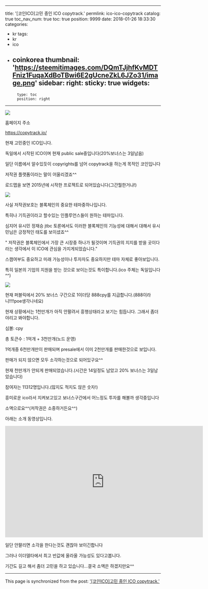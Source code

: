 
---
title: '[코인ICO]고민 중인 ICO copytrack.'
permlink: ico-ico-copytrack
catalog: true
toc_nav_num: true
toc: true
position: 9999
date: 2018-01-26 18:33:30
categories:
- kr
tags:
- kr
- ico
- coinkorea
thumbnail: 'https://steemitimages.com/DQmTJjhfKvMDTFniz1FuqaXdBoTBwi6E2gUcneZkL6JZo31/image.png'
sidebar:
    right:
        sticky: true
widgets:
    -
        type: toc
        position: right
---


![](https://steemitimages.com/DQmTJjhfKvMDTFniz1FuqaXdBoTBwi6E2gUcneZkL6JZo31/image.png)

홈페이지 주소

https://copytrack.io/

현재 고민중인 ICO입니다.

독일에서 시작된 ICO이며 현재 public sale중입니다(20%보너스는 3일남음)

일단 이름에서 알수있듯이 copyrights를 넘어 copytrack을 하는게 목적인 코인입니다

저작권 플랫폼이라는 말이 어울리겠죠^^

로드맵을 보면  2015년에 시작한 프로젝트로 되어있습니다(그간뭘한거냐!)

![](https://steemitimages.com/DQmQHzWHZTj56mKWjZvNJvtjtUL784TRgwiG88UQsjVBzRf/image.png)

사실 저작권보호는 블록체인의 중요한 테마중하나입니다.

특히나 기득권이라고 할수있는 인플루언스들이 원하는 테마입니다. 

심지어 유시민 정재승 jtbc 토론에서도 이러한 블록체인의 기능성에 대해서 대해서 유시민님은 긍정적인 태도를 보이셨죠^^

" 저작권은 블록체인에서 가장 큰 시장중 하나가 될것이며 기득권의 지지를 받을 곳이다라는 생각에서 이 ICO에 관심을 가지게되었습니다."

스캠여부도 중요하고 미래 가능성이나 투자자도 중요하지만 테마 자체로 좋아보입니다.

특히 일본의 기업의 지원을 받는 것으로 보이는것도 특이합니다.(ico 주체는 독일입니다^^)

![](https://steemitimages.com/DQmWmaMaYD7XabS5GSWFyqiQNpHNhYjHtu2uKcsNRapv21a/image.png)

현재 퍼블릭에서 20% 보너스 구간으로 1이더당 888cpy를 지급합니다.(888이라니!!!!poe생각나네요)

현재 상황에서는 1천만개가 아직 안팔려서 흥행상태라고 보기는 힘듭니다. 그래서 좀더 야리고 봐야합니다.

심볼: cpy

총 토큰수 : 1억개 + 3천만개(노드 운영)

1억개중 6천만개만이 판매되며 presale에서 이미 2천만개를 판매한것으로 보입니다.

판매가 되지 않으면 모두 소각하는것으로 되어있구요^^

현재 천만개가 안되게 판매되었습니다.(시간은 14일정도 남았고 20% 보너스는 3일남았습니다)

참여자는 11312명입니다.(많지도 적지도 않은 숫자!)



흥미로운 ico라서 지켜보고있고 보너스구간에서 어느정도 투자를 해볼까 생각중입니다

소액으로요^^(저작권은 소중하거든요^^)



아래는 소개 동영상입니다.
<iframe src="https://player.vimeo.com/video/246804994" width="640" height="360" frameborder="0" webkitallowfullscreen mozallowfullscreen allowfullscreen></iframe>


일단 안팔리면 소각을 한다는것도 괜찮아 보이긴합니다

그러나 이더델타에서 최고 반값에 올라올 가능성도 있다고봅니다.

기간도 길고 해서 좀더 고민을 하고 있습니다...결국 소액은 하겠지만요^^

- - -

This page is synchronized from the post: ['[코인ICO]고민 중인 ICO copytrack.'](https://steemit.com/@virus707/ico-ico-copytrack)
